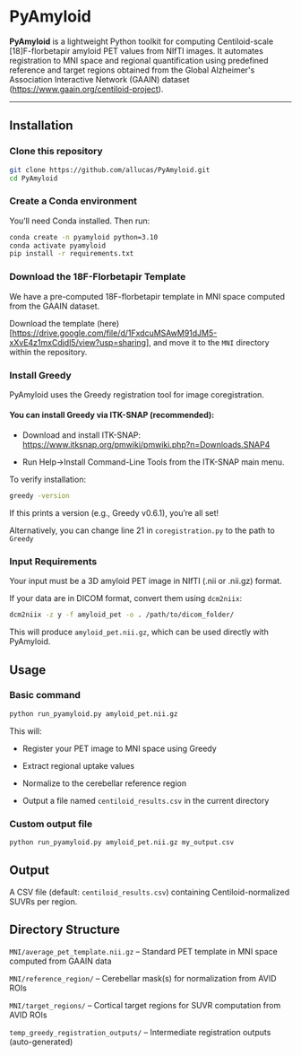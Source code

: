 # PyAmyloid
**PyAmyloid** is a lightweight Python toolkit for computing Centiloid-scale [18]F-florbetapir amyloid PET values from NIfTI images. It automates registration to MNI space and regional quantification using predefined reference and target regions obtained from the Global Alzheimer's Association Interactive Network (GAAIN) dataset (https://www.gaain.org/centiloid-project).

---

## Installation

### Clone this repository
```bash
git clone https://github.com/allucas/PyAmyloid.git
cd PyAmyloid
```

### Create a Conda environment

You’ll need Conda installed. Then run:

```bash
conda create -n pyamyloid python=3.10
conda activate pyamyloid
pip install -r requirements.txt
```

### Download the 18F-Florbetapir Template 

We have a pre-computed 18F-florbetapir template in MNI space computed from the GAAIN dataset.

Download the template (here)[https://drive.google.com/file/d/1FxdcuMSAwM91dJM5-xXvE4z1mxCdjdl5/view?usp=sharing], and move it to the `MNI` directory within the repository.

### Install Greedy

PyAmyloid uses the Greedy registration tool for image coregistration.

#### You can install Greedy via ITK-SNAP (recommended):

- Download and install ITK-SNAP: https://www.itksnap.org/pmwiki/pmwiki.php?n=Downloads.SNAP4

- Run Help->Install Command-Line Tools from the ITK-SNAP main menu.

To verify installation:

```bash
greedy -version
```

If this prints a version (e.g., Greedy v0.6.1), you’re all set!

Alternatively, you can change line 21 in `coregistration.py` to the path to `Greedy` 

### Input Requirements

Your input must be a 3D amyloid PET image in NIfTI (.nii or .nii.gz) format.

If your data are in DICOM format, convert them using `dcm2niix`:

```bash
dcm2niix -z y -f amyloid_pet -o . /path/to/dicom_folder/
```

This will produce `amyloid_pet.nii.gz`, which can be used directly with PyAmyloid.

## Usage

### Basic command

```bash
python run_pyamyloid.py amyloid_pet.nii.gz
```

This will:

- Register your PET image to MNI space using Greedy

- Extract regional uptake values

- Normalize to the cerebellar reference region

- Output a file named `centiloid_results.csv` in the current directory

### Custom output file

```bash
python run_pyamyloid.py amyloid_pet.nii.gz my_output.csv
```

## Output

A CSV file (default: `centiloid_results.csv`) containing Centiloid-normalized SUVRs per region.

## Directory Structure

`MNI/average_pet_template.nii.gz` – Standard PET template in MNI space computed from GAAIN data

`MNI/reference_region/` – Cerebellar mask(s) for normalization from AVID ROIs

`MNI/target_regions/` – Cortical target regions for SUVR computation from AVID ROIs

`temp_greedy_registration_outputs/` – Intermediate registration outputs (auto-generated)
